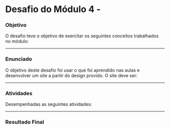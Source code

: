 # Desafio do Módulo 4 - 

### Objetivo

O desafio teve o objetivo de exercitar os seguintes conceitos trabalhados no módulo:



---

### Enunciado

O objetivo deste desafio foi usar o que foi aprendido nas aulas e desenvolver um site a partir do design provido. O site deve ser:



---

### Atividades

Desempenhadas as seguintes atividades:



---

### Resultado Final




